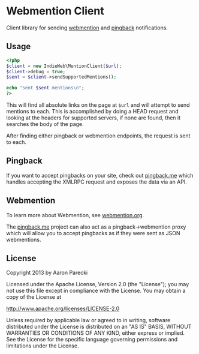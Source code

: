 Webmention Client
=================

Client library for sending [webmention](http://indiewebcamp.com/webmention) and [pingback](http://indiewebcamp.com/pingback) notifications.

Usage
-----

```php
<?php
$client = new IndieWeb\MentionClient($url);
$client->debug = true;
$sent = $client->sendSupportedMentions();

echo "Sent $sent mentions\n";
?>
```

This will find all absolute links on the page at `$url` and will attempt to send
mentions to each. This is accomplished by doing a HEAD request and looking at the headers
for supported servers, if none are found, then it searches the body of the page.

After finding either pingback or webmention endpoints, the request is sent to each.


Pingback
--------

If you want to accept pingbacks on your site, check out [pingback.me](http://pingback.me)
which handles accepting the XMLRPC request and exposes the data via an API.


Webmention
----------

To learn more about Webmention, see [webmention.org](http://webmention.org).

The [pingback.me](http://pingback.me) project can also act as a pingback->webmention
proxy which will allow you to accept pingbacks as if they were sent as JSON webmentions.


License
-------

Copyright 2013 by Aaron Parecki

Licensed under the Apache License, Version 2.0 (the "License");
you may not use this file except in compliance with the License.
You may obtain a copy of the License at

   http://www.apache.org/licenses/LICENSE-2.0

Unless required by applicable law or agreed to in writing, software
distributed under the License is distributed on an "AS IS" BASIS,
WITHOUT WARRANTIES OR CONDITIONS OF ANY KIND, either express or implied.
See the License for the specific language governing permissions and
limitations under the License.
